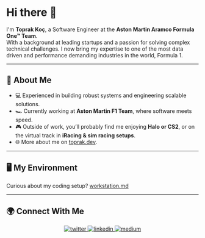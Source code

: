 # Hi there 👋

I'm **Toprak Koç**, a Software Engineer at the **Aston Martin Aramco Formula One™ Team**.  
With a background at leading startups and a passion for solving complex technical challenges. I now bring my expertise to one of the most data driven and performance demanding industries in the world, Formula 1.  

---

## 🚀 About Me  
- 💻 Experienced in building robust systems and engineering scalable solutions.  
- 🏎️ Currently working at **Aston Martin F1 Team**, where software meets speed.  
- 🎮 Outside of work, you’ll probably find me enjoying **Halo or CS2**, or on the virtual track in **iRacing & sim racing setups**.  
- 🌐 More about me on [toprak.dev](https://toprak.dev).  

---

## 🖥️ My Environment
Curious about my coding setup? [workstation.md](https://github.com/nitrogenous/nitrogenous/blob/main/workstation.md)

---

## 🌍 Connect With Me  
<div align="center">  
<a href="https://twitter.com/toprakwhocodes" target="_blank">
<img src=https://img.shields.io/badge/twitter-%2300acee.svg?&style=for-the-badge&logo=twitter&logoColor=white alt=twitter />
</a>
<a href="https://linkedin.com/in/toprakademkoc" target="_blank">
<img src=https://img.shields.io/badge/linkedin-%231E77B5.svg?&style=for-the-badge&logo=linkedin&logoColor=white alt=linkedin />
</a>
<a href="https://medium.com/@toprakwhocodes" target="_blank">
<img src=https://img.shields.io/badge/medium-%23292929.svg?&style=for-the-badge&logo=medium&logoColor=white alt=medium />
</a>  
</div>
